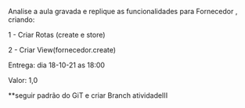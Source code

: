 Analise a aula gravada e replique as funcionalidades para Fornecedor , criando:

1 - Criar Rotas (create e store)

2 - Criar View(fornecedor.create)

Entrega: dia 18-10-21 as 18:00

Valor: 1,0

**seguir padrão do GiT e criar Branch atividadeIII

